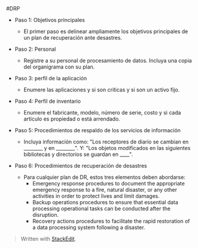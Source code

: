 #DRP
- Paso 1: Objetivos principales
	-  El primer paso es delinear ampliamente los objetivos principales de un plan de recuperación ante desastres.

- Paso 2: Personal
	-  Registre a su personal de procesamiento de datos. Incluya una copia del organigrama con su plan.

- Paso 3: perfil de la aplicación
	- Enumere las aplicaciones y si son críticas y si son un activo fijo.

- Paso 4: Perfil de inventario 
	- Enumere el fabricante, modelo, número de serie, costo y si cada artículo es propiedad o está arrendado.

- Paso 5: Procedimientos de respaldo de los servicios de información 
	- Incluya información como: "Los receptores de diario se cambian en ________ y ​​en ________". Y: "Los objetos modificados en las siguientes bibliotecas y directorios se guardan en ____".

- Paso 6: Procedimientos de recuperación de desastres
	
	-  Para cualquier plan de DR, estos tres elementos deben abordarse:
		-   Emergency response procedures to document the appropriate emergency response to a fire, natural disaster, or any other activities in order to protect lives and limit damages.
		-   Backup operations procedures to ensure that essential data processing operational tasks can be conducted after the disruption.
		-   Recovery actions procedures to facilitate the rapid restoration of a data processing system following a disaster.

> Written with [StackEdit](https://stackedit.io/).
<!--stackedit_data:
eyJoaXN0b3J5IjpbMzEzMzYzNDE4LDIwODQ0MTAwOTQsMTI3Mj
IwMTYzMywtMjA5MjE3ODQ2M119
-->